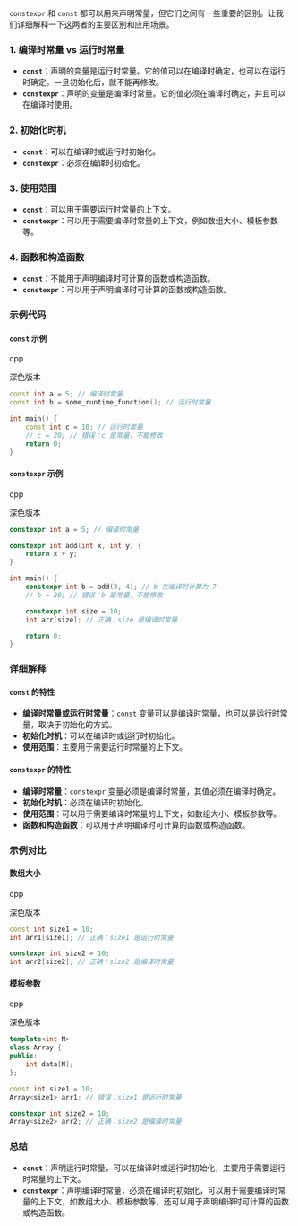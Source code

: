 `constexpr` 和 `const` 都可以用来声明常量，但它们之间有一些重要的区别。让我们详细解释一下这两者的主要区别和应用场景。

### 1. 编译时常量 vs 运行时常量

- **`const`**：声明的变量是运行时常量。它的值可以在编译时确定，也可以在运行时确定。一旦初始化后，就不能再修改。
- **`constexpr`**：声明的变量是编译时常量。它的值必须在编译时确定，并且可以在编译时使用。

### 2. 初始化时机

- **`const`**：可以在编译时或运行时初始化。
- **`constexpr`**：必须在编译时初始化。

### 3. 使用范围

- **`const`**：可以用于需要运行时常量的上下文。
- **`constexpr`**：可以用于需要编译时常量的上下文，例如数组大小、模板参数等。

### 4. 函数和构造函数

- **`const`**：不能用于声明编译时可计算的函数或构造函数。
- **`constexpr`**：可以用于声明编译时可计算的函数或构造函数。

### 示例代码

#### `const` 示例

cpp

深色版本

```c++
const int a = 5; // 编译时常量
const int b = some_runtime_function(); // 运行时常量

int main() {
    const int c = 10; // 运行时常量
    // c = 20; // 错误：c 是常量，不能修改
    return 0;
}
```

#### `constexpr` 示例

cpp

深色版本

```c++
constexpr int a = 5; // 编译时常量

constexpr int add(int x, int y) {
    return x + y;
}

int main() {
    constexpr int b = add(3, 4); // b 在编译时计算为 7
    // b = 20; // 错误：b 是常量，不能修改

    constexpr int size = 10;
    int arr[size]; // 正确：size 是编译时常量

    return 0;
}
```

### 详细解释

#### `const` 的特性

- **编译时常量或运行时常量**：`const` 变量可以是编译时常量，也可以是运行时常量，取决于初始化的方式。
- **初始化时机**：可以在编译时或运行时初始化。
- **使用范围**：主要用于需要运行时常量的上下文。

#### `constexpr` 的特性

- **编译时常量**：`constexpr` 变量必须是编译时常量，其值必须在编译时确定。
- **初始化时机**：必须在编译时初始化。
- **使用范围**：可以用于需要编译时常量的上下文，如数组大小、模板参数等。
- **函数和构造函数**：可以用于声明编译时可计算的函数或构造函数。

### 示例对比

#### 数组大小

cpp

深色版本

```c++
const int size1 = 10;
int arr1[size1]; // 正确：size1 是运行时常量

constexpr int size2 = 10;
int arr2[size2]; // 正确：size2 是编译时常量
```

#### 模板参数

cpp

深色版本

```c++
template<int N>
class Array {
public:
    int data[N];
};

const int size1 = 10;
Array<size1> arr1; // 错误：size1 是运行时常量

constexpr int size2 = 10;
Array<size2> arr2; // 正确：size2 是编译时常量
```

### 总结

- **`const`**：声明运行时常量，可以在编译时或运行时初始化，主要用于需要运行时常量的上下文。
- **`constexpr`**：声明编译时常量，必须在编译时初始化，可以用于需要编译时常量的上下文，如数组大小、模板参数等，还可以用于声明编译时可计算的函数或构造函数。